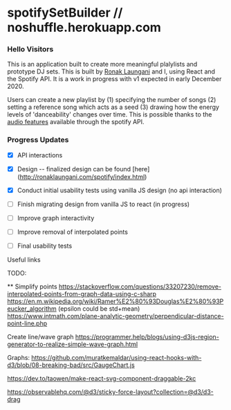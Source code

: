 # spotifySetBuilder // noshuffle.herokuapp.com

### Hello Visitors 

This is an application built to create more meaningful plalylists and prototype DJ sets. This is built by [Ronak Laungani](ronaklaungani.com) and I, using React and the Spotify API. It is a work in progress with v1 expected in early December 2020.

Users can create a new playlist by (1) specifying the number of songs (2) setting a reference song which acts as a seed (3) drawing how the energy levels of 'danceability' changes over time. This is possible thanks to the [audio features](https://developer.spotify.com/documentation/web-api/reference/tracks/get-audio-features/) available through the spotify API.

### Progress Updates

- [x] API interactions
- [x] Design -- finalized design can be found [here] (http://ronaklaungani.com/spotify/index.html)
- [x] Conduct initial usability tests using vanilla JS design (no api interaction)
- [ ] Finish migrating design from vanilla JS to react (in progress)
- [ ] Improve graph interactivity
- [ ] Improve removal of interpolated points 
- [ ] Final usability tests


Useful links

TODO:

** Simplify points
https://stackoverflow.com/questions/33207230/remove-interpolated-points-from-graph-data-using-c-sharp
https://en.m.wikipedia.org/wiki/Ramer%E2%80%93Douglas%E2%80%93Peucker_algorithm (epsilon could be std+mean)
https://www.intmath.com/plane-analytic-geometry/perpendicular-distance-point-line.php


Create line/wave graph
https://programmer.help/blogs/using-d3js-region-generator-to-realize-simple-wave-graph.html

Graphs:
https://github.com/muratkemaldar/using-react-hooks-with-d3/blob/08-breaking-bad/src/GaugeChart.js

https://dev.to/taowen/make-react-svg-component-draggable-2kc

https://observablehq.com/@d3/sticky-force-layout?collection=@d3/d3-drag

